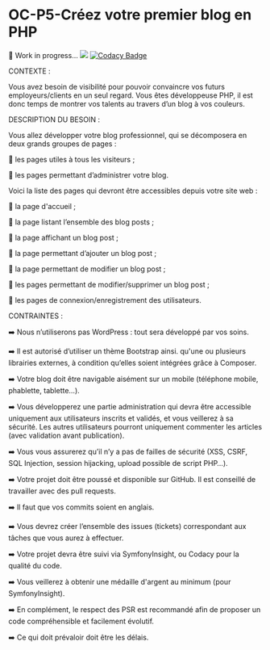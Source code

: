 # OC-P5-Créez votre premier blog en PHP
🚧 Work in progress...
<a href="https://codeclimate.com/github/AnnaigJegourel/OC-P5-Creez-votre-premier-blog-en-PHP/maintainability"><img src="https://api.codeclimate.com/v1/badges/45cffc5f39efdfb0c1b5/maintainability" /></a>
[![Codacy Badge](https://app.codacy.com/project/badge/Grade/67632e5883c04645a5864846ade98bab)](https://www.codacy.com/gh/AnnaigJegourel/OC-P5-Creez-votre-premier-blog-en-PHP/dashboard?utm_source=github.com&amp;utm_medium=referral&amp;utm_content=AnnaigJegourel/OC-P5-Creez-votre-premier-blog-en-PHP&amp;utm_campaign=Badge_Grade)

CONTEXTE :

Vous avez besoin de visibilité pour pouvoir convaincre vos futurs employeurs/clients en un seul regard. 
Vous êtes développeuse PHP, il est donc temps de montrer vos talents au travers d’un blog à vos couleurs.

DESCRIPTION DU BESOIN :

Vous allez développer votre blog professionnel, qui se décomposera en deux grands groupes de pages :

👥 les pages utiles à tous les visiteurs ;

👤 les pages permettant d’administrer votre blog.

Voici la liste des pages qui devront être accessibles depuis votre site web :

📄 la page d'accueil ;

📄 la page listant l’ensemble des blog posts ;

📄 la page affichant un blog post ;

📄 la page permettant d’ajouter un blog post ;

📄 la page permettant de modifier un blog post ;

📑 les pages permettant de modifier/supprimer un blog post ;

📑 les pages de connexion/enregistrement des utilisateurs.

CONTRAINTES :

➡️ Nous n’utiliserons pas WordPress : tout sera développé par vos soins. 

➡️ Il est autorisé d’utiliser un thème Bootstrap ainsi. qu'une ou plusieurs librairies externes, 
à condition qu’elles soient intégrées grâce à Composer.

➡️ Votre blog doit être navigable aisément sur un mobile (téléphone mobile, phablette, tablette…). 

➡️ Vous développerez une partie administration qui devra être accessible uniquement aux utilisateurs inscrits et validés,
et vous veillerez à sa sécurité. Les autres utilisateurs pourront uniquement commenter les articles (avec validation avant publication).

➡️ Vous vous assurerez qu’il n’y a pas de failles de sécurité 
(XSS, CSRF, SQL Injection, session hijacking, upload possible de script PHP…).

➡️ Votre projet doit être poussé et disponible sur GitHub. Il est conseillé de travailler avec des pull requests. 

➡️ Il faut que vos commits soient en anglais.

➡️ Vous devrez créer l’ensemble des issues (tickets) correspondant aux tâches que vous aurez à effectuer.

➡️ Votre projet devra être suivi via SymfonyInsight, ou Codacy pour la qualité du code. 

➡️ Vous veillerez à obtenir une médaille d'argent au minimum (pour SymfonyInsight). 

➡️ En complément, le respect des PSR est recommandé afin de proposer un code compréhensible et facilement évolutif.

➡️ Ce qui doit prévaloir doit être les délais.